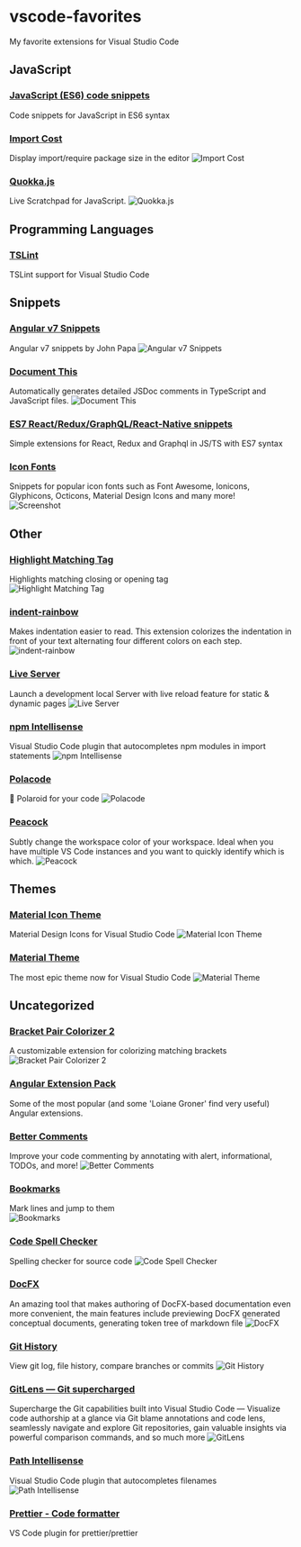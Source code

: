 # vscode-favorites
My favorite extensions for Visual Studio Code

## JavaScript

### [JavaScript (ES6) code snippets](https://marketplace.visualstudio.com/items?itemName=xabikos.JavaScriptSnippets)
Code snippets for JavaScript in ES6 syntax

### [Import Cost](https://marketplace.visualstudio.com/items?itemName=wix.vscode-import-cost) 
Display import/require package size in the editor
![Import Cost](https://file-wkbcnlcvbn.now.sh/import-cost.gif)

### [Quokka.js](https://marketplace.visualstudio.com/items?itemName=WallabyJs.quokka-vscode)
Live Scratchpad for JavaScript.
![Quokka.js](https://quokkajs.com/assets/img/vsc1.gif)

## Programming Languages

### [TSLint](https://marketplace.visualstudio.com/items?itemName=ms-vscode.vscode-typescript-tslint-plugin)
TSLint support for Visual Studio Code

## Snippets

### [Angular v7 Snippets](https://marketplace.visualstudio.com/items?itemName=johnpapa.Angular2)
Angular v7 snippets by John Papa
![Angular v7 Snippets](https://raw.githubusercontent.com/johnpapa/vscode-angular-snippets/master/images/use-extension.gif)

### [Document This](https://marketplace.visualstudio.com/items?itemName=joelday.docthis)
Automatically generates detailed JSDoc comments in TypeScript and JavaScript files.
![Document This](https://raw.githubusercontent.com/joelday/vscode-docthis/master/images/demo.gif)

### [ES7 React/Redux/GraphQL/React-Native snippets](https://marketplace.visualstudio.com/itemdetails?itemName=dsznajder.es7-react-js-snippets)
Simple extensions for React, Redux and Graphql in JS/TS with ES7 syntax

### [Icon Fonts](https://marketplace.visualstudio.com/items?itemName=idleberg.icon-fonts)
Snippets for popular icon fonts such as Font Awesome, Ionicons, Glyphicons, Octicons, Material Design Icons and many more!  
![Screenshot](https://raw.githubusercontent.com/idleberg/vscode-icon-fonts/master/images/screenshot.gif)

## Other

### [Highlight Matching Tag](https://marketplace.visualstudio.com/itemdetails?itemName=vincaslt.highlight-matching-tag)
Highlights matching closing or opening tag  
![Highlight Matching Tag](https://images2.imgbox.com/71/2a/zIA1XCzK_o.gif)

### [indent-rainbow](https://marketplace.visualstudio.com/itemdetails?itemName=oderwat.indent-rainbow)
Makes indentation easier to read. This extension colorizes the indentation in front of your text alternating four different colors on each step.  
![indent-rainbow](https://raw.githubusercontent.com/oderwat/vscode-indent-rainbow/master/assets/example.png)

### [Live Server](https://marketplace.visualstudio.com/items?itemName=ritwickdey.LiveServer)
Launch a development local Server with live reload feature for static & dynamic pages
![Live Server](https://github.com/ritwickdey/vscode-live-server/raw/master/images/Screenshot/vscode-live-server-animated-demo.gif)

### [npm Intellisense](https://marketplace.visualstudio.com/items?itemName=christian-kohler.npm-intellisense)
Visual Studio Code plugin that autocompletes npm modules in import statements
![npm Intellisense](https://raw.githubusercontent.com/ChristianKohler/NpmIntellisense/master/images/auto_complete.gif)

### [Polacode](https://marketplace.visualstudio.com/items?itemName=pnp.polacode)
📸 Polaroid for your code
![Polacode](https://github.com/octref/polacode/raw/master/demo/usage.gif)

### [Peacock](https://marketplace.visualstudio.com/items?itemName=johnpapa.vscode-peacock)
Subtly change the workspace color of your workspace. Ideal when you have multiple VS Code instances and you want to quickly identify which is which.
![Peacock](https://github.com/johnpapa/vscode-peacock/raw/master/resources/peacock-windows.png)

## Themes

### [Material Icon Theme](https://marketplace.visualstudio.com/items?itemName=PKief.material-icon-theme)
Material Design Icons for Visual Studio Code
![Material Icon Theme](https://raw.githubusercontent.com/PKief/vscode-material-icon-theme/master/images/fileIcons.png)

### [Material Theme](https://marketplace.visualstudio.com/items?itemName=Equinusocio.vsc-material-theme)
The most epic theme now for Visual Studio Code
![Material Theme](https://raw.githubusercontent.com/equinusocio/vsc-material-theme/master/assets/screen.jpg)

## Uncategorized

### [Bracket Pair Colorizer 2](https://marketplace.visualstudio.com/items?itemName=CoenraadS.bracket-pair-colorizer-2)
A customizable extension for colorizing matching brackets
![Bracket Pair Colorizer 2](https://raw.githubusercontent.com/CoenraadS/Bracket-Pair-Colorizer-2/develop/images/example.png)

### [Angular Extension Pack](https://marketplace.visualstudio.com/items?itemName=loiane.angular-extension-pack)
Some of the most popular (and some 'Loiane Groner' find very useful) Angular extensions.

### [Better Comments](https://marketplace.visualstudio.com/items?itemName=aaron-bond.better-comments) 
Improve your code commenting by annotating with alert, informational, TODOs, and more!
![Better Comments](https://raw.githubusercontent.com/aaron-bond/better-comments/master/images/better-comments.PNG)

### [Bookmarks](https://marketplace.visualstudio.com/items?itemName=alefragnani.Bookmarks) 
Mark lines and jump to them  
![Bookmarks](https://github.com/alefragnani/vscode-bookmarks/raw/master/images/bookmarks-toggle.png)

### [Code Spell Checker](https://marketplace.visualstudio.com/items?itemName=streetsidesoftware.code-spell-checker)
Spelling checker for source code
![Code Spell Checker](https://raw.githubusercontent.com/Jason-Rev/vscode-spell-checker/master/client/images/example.gif)

### [DocFX](https://marketplace.visualstudio.com/items?itemName=ms-docfx.DocFX) 
An amazing tool that makes authoring of DocFX-based documentation even more convenient, the main features include previewing DocFX generated conceptual documents, generating token tree of markdown file
![DocFX](https://github.com/dotnet/docfx/raw/master/tools/VscExtension/images/previewToSide.gif)

### [Git History](https://marketplace.visualstudio.com/items?itemName=donjayamanne.githistory) 
View git log, file history, compare branches or commits
![Git History](https://raw.githubusercontent.com/DonJayamanne/gitHistoryVSCode/master/images/gitLogv2.gif)

### [GitLens — Git supercharged](https://marketplace.visualstudio.com/items?itemName=eamodio.gitlens) 
Supercharge the Git capabilities built into Visual Studio Code — Visualize code authorship at a glance via Git blame annotations and code lens, seamlessly navigate and explore Git repositories, gain valuable insights via powerful comparison commands, and so much more
![GitLens](https://raw.githubusercontent.com/eamodio/vscode-gitlens/master/images/docs/gitlens-preview.gif)

### [Path Intellisense](https://marketplace.visualstudio.com/items?itemName=christian-kohler.path-intellisense) 
Visual Studio Code plugin that autocompletes filenames  
![Path Intellisense](http://i.giphy.com/iaHeUiDeTUZuo.gif)

### [Prettier - Code formatter](https://marketplace.visualstudio.com/items?itemName=esbenp.prettier-vscode) 
VS Code plugin for prettier/prettier
